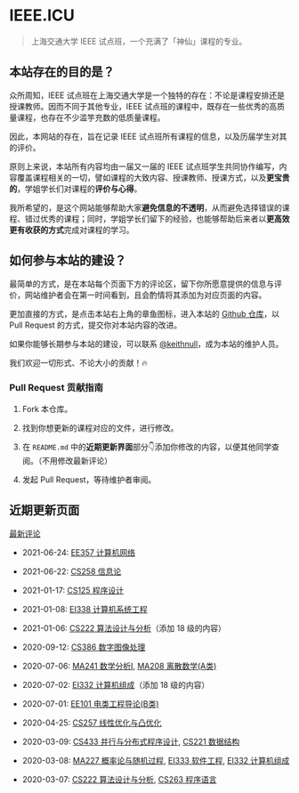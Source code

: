 # IEEE.ICU

> 上海交通大学 IEEE 试点班，一个充满了「神仙」课程的专业。

## 本站存在的目的是？

众所周知，IEEE 试点班在上海交通大学是一个独特的存在：不论是课程安排还是授课教师。因而不同于其他专业，IEEE 试点班的课程中，既存在一些优秀的高质量课程，也存在不少滥竽充数的低质量课程。

因此，本网站的存在，旨在记录 IEEE 试点班所有课程的信息，以及历届学生对其的评价。

原则上来说，本站所有内容均由一届又一届的 IEEE 试点班学生共同协作编写，内容覆盖课程相关的一切，譬如课程的大致内容、授课教师、授课方式，以及**更宝贵的**，学姐学长们对课程的**评价与心得**。

我所希望的，是这个网站能够帮助大家**避免信息的不透明**，从而避免选择错误的课程、错过优秀的课程；同时，学姐学长们留下的经验，也能够帮助后来者以**更高效更有收获的方式**完成对课程的学习。

## 如何参与本站的建设？

最简单的方式，是在本站每个页面下方的评论区，留下你所愿意提供的信息与评价，网站维护者会在第一时间看到，且会酌情将其添加为对应页面的内容。

更加直接的方式，是点击本站右上角的章鱼图标，进入本站的 [Github 仓库](https://github.com/sjtu-ieee/ieee.icu/)，以 Pull Request 的方式，提交你对本站内容的改进。

如果你能够长期参与本站的建设，可以联系 [@keithnull](https://github.com/keithnull/)，成为本站的维护人员。

我们欢迎一切形式、不论大小的贡献！🔥

### Pull Request 贡献指南

1. Fork 本仓库。

2. 找到你想更新的课程对应的文件，进行修改。

3. 在 `README.md` 中的**近期更新界面**部分👇添加你修改的内容，以便其他同学查阅。（不用修改最新评论）

4. 发起 Pull Request，等待维护者审阅。

## 近期更新页面

[最新评论](/recent)

- 2021-06-24: [EE357 计算机网络](/courses/grade-3/EE357)

- 2021-06-22: [CS258 信息论](/courses/grade-2/CS258)

- 2021-01-17: [CS125 程序设计](/courses/grade-1/CS125)

- 2021-01-08: [EI338 计算机系统工程](/courses/grade-3/EI338)

- 2021-01-06: [CS222 算法设计与分析](/courses/grade-3/CS222)（添加 18 级的内容）

- 2020-09-12: [CS386 数字图像处理](/courses/grade-3/CS386)

- 2020-07-06: [MA241 数学分析I](/courses/grade-1/MA241), [MA208 离散数学(A类)](/courses/grade-1/MA208)

- 2020-07-02: [EI332 计算机组成](/courses/grade-2/EI332)（添加 18 级的内容）

- 2020-07-01: [EE101 电类工程导论(B类)](/courses/grade-2/EE101)

- 2020-04-25: [CS257 线性优化与凸优化](/courses/grade-2/CS2601)

- 2020-03-09: [CS433 并行与分布式程序设计](/courses/grade-4/CS433), [CS221 数据结构](/courses/grade-2/CS221)

- 2020-03-08: [MA227 概率论与随机过程](/courses/grade-2/MA227), [EI333 软件工程](/courses/grade-3/CS3604),  [EI332 计算机组成](/courses/grade-2/EI332)

- 2020-03-07: [CS222 算法设计与分析](/courses/grade-3/CS222), [CS263 程序语言](/courses/grade-2/CS263)
